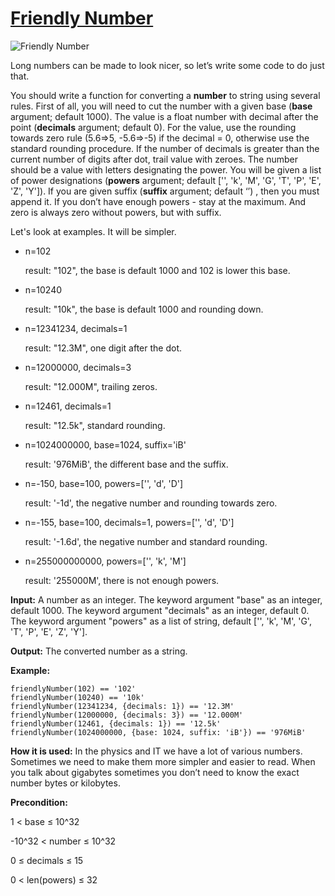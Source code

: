 # [Friendly Number](https://js.checkio.org/mission/friendly-number/)

![Friendly Number](https://js-static.checkio.org/media/task/media/ea48dde760b643db9821750664ec4368/title.png)

Long numbers can be made to look nicer, so let’s write some code to do just that.

You should write a function for converting a **number** to string using several rules. First of all, you will need to cut the number with a given base (**base** argument; default 1000). The value is a float number with decimal after the point (**decimals** argument; default 0). For the value, use the rounding towards zero rule (5.6⇒5, -5.6⇒-5) if the decimal = 0, otherwise use the standard rounding procedure. If the number of decimals is greater than the current number of digits after dot, trail value with zeroes. The number should be a value with letters designating the power. You will be given a list of power designations (**powers** argument; default ['', 'k', 'M', 'G', 'T', 'P', 'E', 'Z', 'Y']). If you are given suffix (**suffix** argument; default ‘’) , then you must append it. If you don’t have enough powers - stay at the maximum. And zero is always zero without powers, but with suffix.

Let's look at examples. It will be simpler.

- n=102

  result: "102", the base is default 1000 and 102 is lower this base.

- n=10240

  result: "10k", the base is default 1000 and rounding down.

- n=12341234, decimals=1

  result: "12.3M", one digit after the dot.

- n=12000000, decimals=3

  result: "12.000M", trailing zeros.

- n=12461, decimals=1

  result: "12.5k", standard rounding.

- n=1024000000, base=1024, suffix='iB'

  result: '976MiB', the different base and the suffix.

- n=-150, base=100, powers=['', 'd', 'D']

  result: '-1d', the negative number and rounding towards zero.

- n=-155, base=100, decimals=1, powers=['', 'd', 'D']

  result: '-1.6d', the negative number and standard rounding.

- n=255000000000, powers=['', 'k', 'M']

  result: '255000M', there is not enough powers.

**Input:** A number as an integer. The keyword argument "base" as an integer, default 1000. The keyword argument "decimals" as an integer, default 0. The keyword argument "powers" as a list of string, default ['', 'k', 'M', 'G', 'T', 'P', 'E', 'Z', 'Y'].

**Output:** The converted number as a string.

**Example:**

```
friendlyNumber(102) == '102'
friendlyNumber(10240) == '10k'
friendlyNumber(12341234, {decimals: 1}) == '12.3M'
friendlyNumber(12000000, {decimals: 3}) == '12.000M'
friendlyNumber(12461, {decimals: 1}) == '12.5k'
friendlyNumber(1024000000, {base: 1024, suffix: 'iB'}) == '976MiB'    
```

**How it is used:**  In the physics and IT we have a lot of various numbers. Sometimes we need to make them more simpler and easier to read. When you talk about gigabytes sometimes you don’t need to know the exact number bytes or kilobytes.


**Precondition:**

1 < base ≤ 10^32

-10^32 < number ≤ 10^32

0 ≤ decimals ≤ 15

0 < len(powers) ≤ 32
